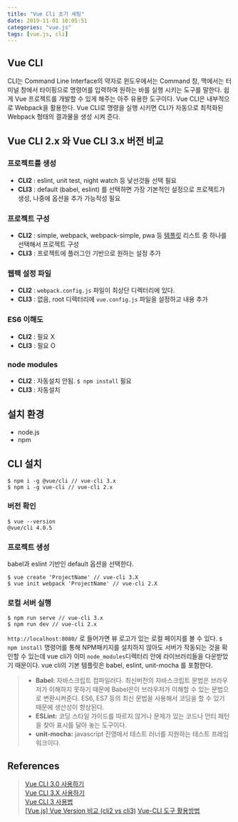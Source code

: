 ```yaml
---
title: "Vue Cli 초기 세팅"
date: 2019-11-01 10:05:51
categories: "vue.js"
tags: [vue.js, cli]
---
```


## Vue CLI
CLI는 Command Line Interface의 약자로 윈도우에서는 Command 창, 맥에서는 터미널 창에서 타이핑으로 명령어를 입력하여 원하는 바를 실행 시키는 도구를 말한다. 쉽게 Vue 프로젝트를 개발할 수 있게 해주는 아주 유용한 도구이다. Vue CLI은 내부적으로 Webpack을 활용한다. Vue CLI로 명령을 실행 시키면 CLI가 자동으로 최적화된 Webpack 형태의 결과물을 생성 시켜 준다.

## Vue CLI 2.x 와 Vue CLI 3.x 버전 비교

### 프로젝트를 생성

* **CLI2** : eslint, unit test, night watch 등 낯선것들 선택 필요
* **CLI3** : default (babel, eslint) 를 선택하면 가장 기본적인 설정으로 프로젝트가 생성, 나중에 옵션을 추가 가능작성 필요 

### 프로젝트 구성

* **CLI2** : simple, webpack, webpack-simple, pwa 등 [템플릿](https://github.com/vuejs-templates/webpack-simple/tree/master/template) 리스트 중 하나를 선택해서 프로젝트 구성
* **CLI3** : 프로젝트에 플러그인 기반으로 원하는 설정 추가

### 웹팩 설정 파일

* **CLI2** : `webpack.config.js` 파일이 최상단 디렉터리에 있다.
* **CLI3** : 없음, root 디렉터리에 `vue.config.js` 파일을 설정하고 내용 추가

### ES6 이해도

* **CLI2** : 필요 X
* **CLI3** : 필요 O

### node modules

* **CLI2** : 자동설치 안됨. `$ npm install` 필요
* **CLI3** : 자동설치

## 설치 환경
* node.js
* npm

## CLI 설치
```
$ npm i -g @vue/cli // vue-cli 3.x
$ npm i -g vue-cli // vue-cli 2.x
```

### 버전 확인
```
$ vue --version
@vue/cli 4.0.5
```

### 프로젝트 생성
babel과 eslint 기반인 default 옵션을 선택한다.
```
$ vue create 'ProjectName' // vue-cli 3.X
$ vue init webpack 'ProjectName' // vue-cli 2.X
```

### 로컬 서버 실행
```
$ npm run serve // vue-cli 3.x
$ npm run dev // vue-cli 2.x
```

`http://localhost:8080/` 로 들어가면 뷰 로고가 있는 로컬 페이지를 볼 수 있다. 
`$ npm install` 명령어를 통해 NPM패키지를 설치하지 않아도 서버가 작동되는 것을 확인할 수 있는데 vue cli가 이미 `node_modules`디렉터리 안에 라이브러리들을 다운받았기 때문이다. vue cli의 기본 템플릿은 babel, eslint, unit-mocha 를 포함한다.

> * **Babel:** 자바스크립트 컴파일러다. 최신버전의 자바스크립트 문법은 브라우저가 이해하지 못하기 때문에 Babel은이 브라우저가 이해할 수 있는 문법으로 변환시켜준다. ES6, ES7 등의 최신 문법을 사용해서 코딩을 할 수 있기 때문에 생산성이 향상된다.  
> * **ESLint:** 코딩 스타일 가이드를 따르지 않거나 문제가 있는 코드나 안티 패턴을 찾아 표시를 달아 놓는 도구이다.  
> * **unit-mocha:** javascript 진영에서 테스트 러너를 지원하는 테스트 프레임워크이다.

## References
> [Vue CLI 3.0 사용하기](https://vuejs.kr/vue/vue-cli/2018/01/27/vue-cli-3)  
> [Vue CLI 3.X 사용하기](https://velog.io/@skyepodium/Vue-CLI-3.X-사용하기)  
> [Vue CLI 3 사용법](https://www.daleseo.com/vue-cli3)  
> [[Vue.js] Vue Version 비교 (cli2 vs cli3)](https://soraji.github.io/front/2019/11/04/VueVersion)
> [Vue-CLI 도구 활용방법](https://ux.stories.pe.kr/136)
